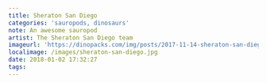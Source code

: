 ```yaml
---
title: Sheraton San Diego
categories: 'sauropods, dinosaurs'
note: An awesome sauropod
artist: The Sheraton San Diego team
imageurl: 'https://dinopacks.com/img/posts/2017-11-14-sheraton-san-diego.jpg'
localimage: /images/sheraton-san-diego.jpg
date: 2018-01-02 17:32:27
tags:
---
```

